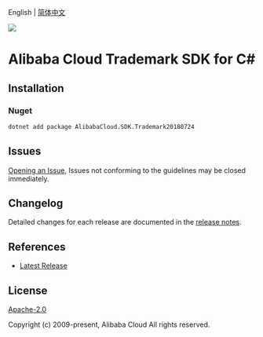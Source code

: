 English | [简体中文](README-CN.md)

![](https://aliyunsdk-pages.alicdn.com/icons/AlibabaCloud.svg)

# Alibaba Cloud Trademark SDK for C#

## Installation

### Nuget

```bash
dotnet add package AlibabaCloud.SDK.Trademark20180724
```

## Issues

[Opening an Issue](https://github.com/aliyun/alibabacloud-csharp-sdk/issues/new), Issues not conforming to the guidelines may be closed immediately.

## Changelog

Detailed changes for each release are documented in the [release notes](./ChangeLog.md).

## References

* [Latest Release](https://github.com/aliyun/alibabacloud-csharp-sdk/)

## License

[Apache-2.0](http://www.apache.org/licenses/LICENSE-2.0)

Copyright (c) 2009-present, Alibaba Cloud All rights reserved.
